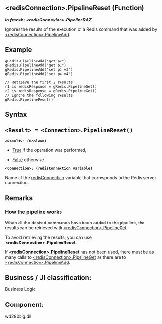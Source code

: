 


## &lt;redisConnection&gt;.PipelineReset (Function)

***In french: &lt;redisConnexion&gt;.PipelineRAZ***



<a name="XUse"></a>
<a name="Use"></a>
<a name="description"></a>
Ignores the results of the execution of a Redis command that was added by [&lt;redisConnection&gt;.PipelineAdd](../WDLang4/1410088283.md).
<a name="Example1"></a>
<a name="sample_code"></a>

## Example


```wl
gRedis.PipelineAdd("get p2")
gRedis.PipelineAdd("get p1")
gRedis.PipelineAdd("set p3 v3")
gRedis.PipelineAdd("set p4 v4")

// Retrieve the first 2 results
r1 is redisResponse = gRedis.PipelineGet()
r2 is redisResponse = gRedis.PipelineGet()
// Ignore the following results
gRedis.PipelineReset()
```

<a name="XSYNTAX"></a>

## Syntax
<a name="SYNTAX1"></a>

`<Result> = <Connection>.PipelineReset()`
---

**`<Result>: (Boolean)`**



- <u><u><u><u>True</u></u></u></u> if the operation was performed,  

- <u><u><u><u>False</u></u></u></u> otherwise.




**`<Connection>: (redisConnection variable)`**

Name of the [redisConnection](../WDLang4/1000023527.md) variable that corresponds to the Redis server connection.



<a name="NOTE0"></a>
<a name="NOTE0_1"></a>

## Remarks


### How the pipeline works
<a name="how_the_pipeline_works_ELTPARAGRAPHE000182"></a>

When all the desired commands have been added to the pipeline, the results can be retrieved with [&lt;redisConnection&gt;.PipelineGet](../WDLang4/1410088285.md).

To avoid retrieving the results, you can use **&lt;redisConnection&gt;.PipelineReset**.

If **&lt;redisConnection&gt;.PipelineReset** has not been used, there must be as many calls to [&lt;redisConnection&gt;.PipelineGet](../WDLang4/1410088285.md) as there are to [&lt;redisConnection&gt;.PipelineAdd](../WDLang4/1410088283.md).

<a name="XComponent"></a>

## Business / UI classification:
Business Logic
## Component:
wd280big.dll

